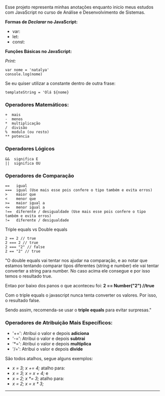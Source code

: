 Esse projeto representa minhas anotações enquanto inicío meus estudos com JavaScript no curso de Análise e Desenvolvimento de Sistemas.



**Formas de _Declarar_ no JavaScript:**

* var: 
* let:
* const:


**Funções Básicas no JavaScript:**

_Print:_
```
var nome = 'natalya'
console.log(nome)
```
Se eu quiser utilizar a constante dentro de outra frase:
```
templateString = 'Olá ${nome}
```

### Operadores Matemáticos:
```
+  mais
-  menos
*  multiplicação
/  divisão
%  modulo (ou resto)
** potencia

```

### Operadores Lógicos
```
&&  significa E
||  significa OU
```
### Operadores de Comparação
```
==   igual
===  igual (Use mais esse pois confere o tipo também e evita erros)
>    maior que
<    menor que
>=   maior igual a
<=   menor igual a
!==  diferente / desigualdade (Use mais esse pois confere o tipo também e evita erros)
!=   diferente / desigualdade
```
Triple equals vs Double equals
```
2 == 2 // true
2 === 2 // true
2 === "2" // false
2 == "2" // true
```
"O double equals vai tentar nos ajudar na comparação, e ao notar que estamos tentando comparar tipos diferentes (string e number) ele vai tentar converter a string para number. No caso acima ele consegue e por isso temos o resultado true.

Entao por baixo dos panos o que aconteceu foi: **2 == Number("2") //true**

Com o triple equals o javascript nunca tenta converter os valores. Por isso, o resultado false.

Sendo assim, recomenda-se usar o **triple equals** para evitar surpresas."

### Operadores de Atribuição Mais Específicos:

* '+=': Atribui o valor e depois **adiciona**
* '-=': Atribui o valor e depois **subtrai**
* '*=': Atribui o valor e depois **multiplica**
* '/=': Atribui o valor e depois **divide**

São todos atalhos, segue alguns exemplos:
- *x = 3; x += 4;*
atalho para:
- *x = 3; x = x + 4;*
e
- _x = 2; x *= 3;_
atalho para:
- *x = 2; x = x * 3;*

---